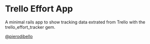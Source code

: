 # Trello Effort App
A minimal rails app to show tracking data extrated from Trello with the trello_effort_tracker gem.

[@pierodibello](http://twitter.com/pierodibello)
